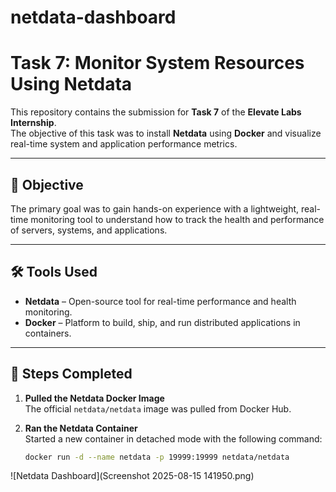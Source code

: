 # netdata-dashboard

# Task 7: Monitor System Resources Using Netdata

This repository contains the submission for **Task 7** of the **Elevate Labs Internship**.  
The objective of this task was to install **Netdata** using **Docker** and visualize real-time system and application performance metrics.

---

## 📝 Objective
The primary goal was to gain hands-on experience with a lightweight, real-time monitoring tool to understand how to track the health and performance of servers, systems, and applications.

---

## 🛠️ Tools Used
- **Netdata** – Open-source tool for real-time performance and health monitoring.
- **Docker** – Platform to build, ship, and run distributed applications in containers.

---

## 🚀 Steps Completed

1. **Pulled the Netdata Docker Image**  
   The official `netdata/netdata` image was pulled from Docker Hub.

2. **Ran the Netdata Container**  
   Started a new container in detached mode with the following command:  
   ```bash
   docker run -d --name netdata -p 19999:19999 netdata/netdata

![Netdata Dashboard](Screenshot 2025-08-15 141950.png)

